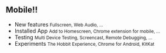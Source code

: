 ##  Mobile!!

* New features <small class="fragment">Fullscreen, Web Audio, ...</small>
* Installed App <small class="fragment">Add to Homescreen, Chrome extension for mobile, ...</small>
* Testing <small class="fragment">Multi Device Testing, Screencast, Remote Debugging, ...</small>
* Experiments <small class="fragment">The Hobbit Experience, Chrome for Android, KitKat</small>